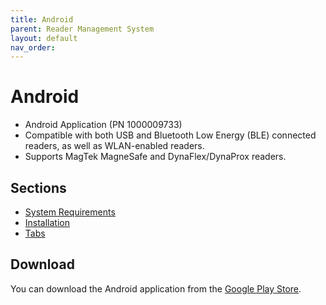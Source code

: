 ```yaml
---
title: Android
parent: Reader Management System
layout: default
nav_order: 
---
```


# Android

* Android Application (PN 1000009733)
* Compatible with both USB and Bluetooth Low Energy (BLE) connected readers, as well as WLAN-enabled readers.
* Supports MagTek MagneSafe and DynaFlex/DynaProx readers.

## Sections
- [System Requirements](system-requirements.md)
- [Installation](installation.md)
- [Tabs](tabs.md)

## Download

You can download the Android application from the [Google Play Store](https://play.google.com/store/apps/details?id=com.magtek.mobile.android.magtekrms&pcampaignid=web_share).